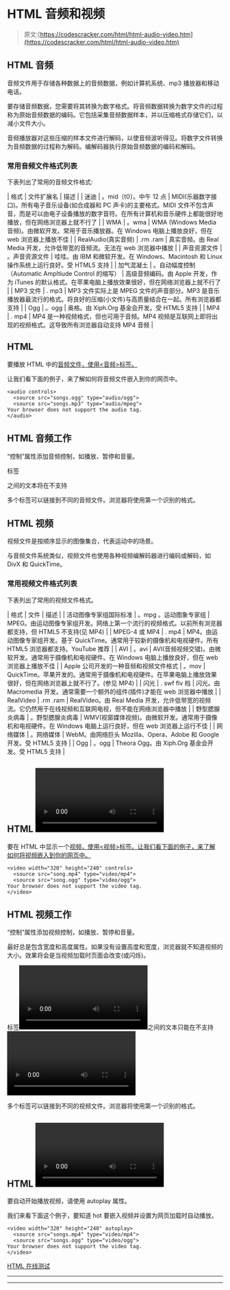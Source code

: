 # HTML 音频和视频

> 原文:[https://codescracker.com/html/html-audio-video.htm](https://codescracker.com/html/html-audio-video.htm)

## HTML 音频

音频文件用于存储各种数据上的音频数据，例如计算机系统、mp3 播放器和移动电话。

要存储音频数据，您需要将其转换为数字格式。将音频数据转换为数字文件的过程称为原始音频数据的编码。它包括采集音频数据样本，并以压缩格式存储它们，以减小文件大小。

音频播放器对这些压缩的样本文件进行解码，以使音频波听得见。将数字文件转换为音频数据的过程称为解码。编解码器执行原始音频数据的编码和解码。

### 常用音频文件格式列表

下表列出了常用的音频文件格式:

| 格式 | 文件扩展名 | 描述 |
| 迷迪 | 。mid〔t0〕。中午 12 点 | MIDI(乐器数字接口)。所有电子音乐设备(如合成器和 PC 声卡)的主要格式。MIDI 文件不包含声音，而是可以由电子设备播放的数字音符。在所有计算机和音乐硬件上都能很好地播放，但在网络浏览器上就不行了 |
| WMA | 。wma | WMA (Windows Media 音频)。由微软开发。常用于音乐播放器。在 Windows 电脑上播放良好，但在 web 浏览器上播放不佳 |
| RealAudio(真实音频) | .rm
.ram | 真实音频。由 Real Media 开发，允许低带宽的音频流。无法在 web 浏览器中播放 |
| 声音资源文件 | 。声音资源文件 | 哇哇。由 IBM 和微软开发。在 Windows、Macintosh 和 Linux 操作系统上运行良好。受 HTML5 支持 |
| 加气混凝土 | 。自动幅度控制（Automatic Ampltiude Control 的缩写） | 高级音频编码。由 Apple 开发，作为 iTunes 的默认格式。在苹果电脑上播放效果很好，但在网络浏览器上就不行了 |
| MP3 文件 | . mp3 | MP3 文件实际上是 MPEG 文件的声音部分。MP3 是音乐播放器最流行的格式。将良好的压缩(小文件)与高质量结合在一起。所有浏览器都支持 |
| Ogg | 。ogg | 奥格。由 Xiph.Org 基金会开发。受 HTML5 支持 |
| MP4 | . mp4 | MP4 是一种视频格式，但也可用于音频。MP4 视频是互联网上即将出现的视频格式。这导致所有浏览器自动支持 MP4 音频 |

## HTML

<audio>标签</audio>

要播放 HTML 中的[音频文件，使用<音频>标签。](/html/html-audio-video.htm)

让我们看下面的例子，来了解如何将音频文件嵌入到你的网页中。

```
<audio controls>
  <source src="songs.ogg" type="audio/ogg">
  <source src="songs.mp3" type="audio/mpeg">
Your browser does not support the audio tag.
</audio>
```

## HTML 音频工作

“控制”属性添加音频控制，如播放、暂停和音量。

标签

<audio>和</audio>

之间的文本将在不支持

<audio>标签的浏览器中显示。</audio>

多个<source>标签可以链接到不同的音频文件。浏览器将使用第一个识别的格式。

## HTML 视频

视频文件是按顺序显示的图像集合，代表运动中的场景。

与音频文件系统类似，视频文件也使用各种视频编解码器进行编码或解码，如 DivX 和 QuickTime。

### 常用视频文件格式列表

下表列出了常用的视频文件格式。

| 格式 | 文件 | 描述 |
| 活动图像专家组国际标准 | 。mpg
。运动图象专家组 | MPEG。由运动图像专家组开发。网络上第一个流行的视频格式。以前所有浏览器都支持，但 HTML5 不支持(见 MP4) |
| MPEG-4
或 MP4 | . mp4 | MP4。由运动图像专家组开发。基于 QuickTime。通常用于较新的摄像机和电视硬件。所有 HTML5 浏览器都支持。YouTube 推荐 |
| AVI | 。avi | AVI(音频视频交错)。由微软开发。通常用于摄像机和电视硬件。在 Windows 电脑上播放良好，但在 web 浏览器上播放不佳 |
| Apple 公司开发的一种音频和视频文件格式 | 。mov | QuickTime。苹果开发的。通常用于摄像机和电视硬件。在苹果电脑上播放效果很好，但在网络浏览器上就不行了。(参见 MP4) |
| 闪光 | . swf
flv 档 | 闪光。由 Macromedia 开发。通常需要一个额外的组件(插件)才能在 web 浏览器中播放 |
| RealVideo | .rm
.ram | RealVideo。由 Real Media 开发，允许低带宽的视频流。它仍然用于在线视频和互联网电视，但不能在网络浏览器中播放 |
| 野型腮腺炎病毒 | 。野型腮腺炎病毒 | WMV(视窗媒体视频)。由微软开发。通常用于摄像机和电视硬件。在 Windows 电脑上运行良好，但在 web 浏览器上运行不佳 |
| 网络媒体 | 。网络媒体 | WebM。由网络巨头 Mozilla、Opera、Adobe 和 Google 开发。受 HTML5 支持 |
| Ogg | 。ogg | Theora Ogg。由 Xiph.Org 基金会开发。受 HTML5 支持 |

## HTML <video>标签</video>

要在 HTML 中显示一个[视频，使用<视频>标签。让我们看下面的例子，来了解 如何将视频嵌入到你的网页中。](/html/html-audio-video.htm)

```
<video width="320" height="240" controls>
  <source src="song.mp4" type="video/mp4">
  <source src="song.ogg" type="video/ogg">
Your browser does not support the video tag.
</video>
```

## HTML 视频工作

“控制”属性添加视频控制，如播放、暂停和音量。

最好总是包含宽度和高度属性。如果没有设置高度和宽度，浏览器就不知道视频的大小。效果将会是当视频加载时页面会改变(或闪烁)。

标签<video>和</video>之间的文本只能在不支持<video>标签的浏览器中显示。</video>

多个<source>标签可以链接到不同的视频文件。浏览器将使用第一个识别的格式。

## HTML <video>自动播放</video>

要自动开始播放视频，请使用 autoplay 属性。

我们来看下面这个例子，要知道 hot 要嵌入视频并设置为网页加载时自动播放。

```
<video width="320" height="240" autoplay>
  <source src="songs.mp4" type="video/mp4">
  <source src="songs.ogg" type="video/ogg">
Your browser does not support the video tag.
</video>
```

[HTML 在线测试](/exam/showtest.php?subid=4)

* * *

* * *